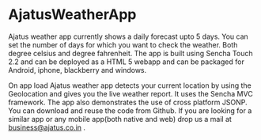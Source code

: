 AjatusWeatherApp
================

Ajatus weather app currently shows a daily forecast upto 5 days. You can set the number of days for which you want to check the weather. Both degree celsius and degree fahrenheit. The app is built using Sencha Touch 2.2 and can be deployed as a HTML 5 webapp and can be packaged for Android, iphone, blackberry and windows. 

On app load Ajatus weather app detects your current location by using the Geolocation and gives you the live weather report. It uses the Sencha MVC framework. The app also demonstrates the use of cross platform JSONP. You can download and reuse the code from Github. If you are looking for a similar app or any mobile app(both native and web) drop us a mail at business@ajatus.co.in .
